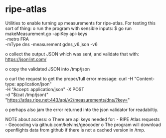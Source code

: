 # ripe-atlas

Utilities to enable turning up measurements for ripe-atlas.
For testing this sort of thing:
  o run the program with sensible inputs:
    $ go run makeMeasurement.go -apiKey api-keys \
           -metro FRA  \
           -mType dns -measurement gdns_v6.json -v6

  o collect the output JSON which was sent, and validate that with:
    https://jsonlint.com/

  o copy the validated JSON into /tmp/json

  o curl the request to get the proper/full error message:
    curl -H "Content-type: application/json" \
         -H "Accept: application/json" -X POST \
         -d "$(cat /tmp/json)" \
         "https://atlas.ripe.net:443/api/v2/measurements/dns/?key=<hey>"

  o perhaps also jam the error returned into the json validator for readabiltiy.

NOTE about access:
  o There are api keys needed for:
    - RIPE Atlas requests
    - Geocoding via github.com/kelvins/geocoder
  o The program will download openflights data from github if
    there is not a cached version in /tmp.
